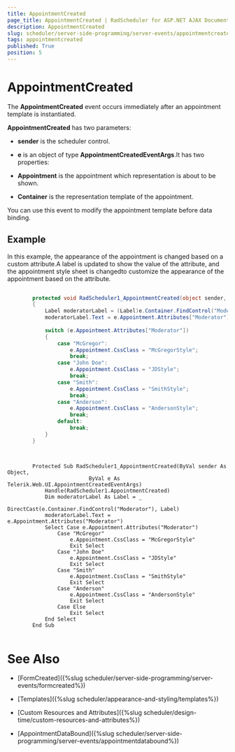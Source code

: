 ```yaml
---
title: AppointmentCreated
page_title: AppointmentCreated | RadScheduler for ASP.NET AJAX Documentation
description: AppointmentCreated
slug: scheduler/server-side-programming/server-events/appointmentcreated
tags: appointmentcreated
published: True
position: 5
---
```


# AppointmentCreated



The **AppointmentCreated** event occurs immediately after an appointment template is instantiated.

**AppointmentCreated** has two parameters:

* **sender** is the scheduler control.

* **e** is an object of type **AppointmentCreatedEventArgs**.It has two properties:

* **Appointment** is the appointment which representation is about to be shown.

* **Container** is the representation template of the appointment.

You can use this event to modify the appointment template before data binding.

## Example

In this example, the appearance of the appointment is changed based on a custom attribute.A label is updated to show the value of the attribute, and the appointment style sheet is changedto customize the appearance of the appointment based on the attribute.





````C#
	
	    protected void RadScheduler1_AppointmentCreated(object sender, Telerik.Web.UI.AppointmentCreatedEventArgs e)
	    {
	        Label moderatorLabel = (Label)e.Container.FindControl("Moderator");
	        moderatorLabel.Text = e.Appointment.Attributes["Moderator"];
	
	        switch (e.Appointment.Attributes["Moderator"])
	        {
	            case "McGregor":
	                e.Appointment.CssClass = "McGregorStyle";
	                break;
	            case "John Doe":
	                e.Appointment.CssClass = "JDStyle";
	                break;
	            case "Smith":
	                e.Appointment.CssClass = "SmithStyle";
	                break;
	            case "Anderson":
	                e.Appointment.CssClass = "AndersonStyle";
	                break;
	            default:
	                break;
	        }
	    } 
	
````
````VB.NET
	     
	    Protected Sub RadScheduler1_AppointmentCreated(ByVal sender As Object,
	                      ByVal e As Telerik.Web.UI.AppointmentCreatedEventArgs)
	        Handle(RadScheduler1.AppointmentCreated)
	        Dim moderatorLabel As Label = _
	                         DirectCast(e.Container.FindControl("Moderator"), Label)
	        moderatorLabel.Text = e.Appointment.Attributes("Moderator")
	        Select Case e.Appointment.Attributes("Moderator")
	            Case "McGregor"
	                e.Appointment.CssClass = "McGregorStyle"
	                Exit Select
	            Case "John Doe"
	                e.Appointment.CssClass = "JDStyle"
	                Exit Select
	            Case "Smith"
	                e.Appointment.CssClass = "SmithStyle"
	                Exit Select
	            Case "Anderson"
	                e.Appointment.CssClass = "AndersonStyle"
	                Exit Select
	            Case Else
	                Exit Select
	        End Select
	    End Sub
	
````


# See Also

 * [FormCreated]({%slug scheduler/server-side-programming/server-events/formcreated%})

 * [Templates]({%slug scheduler/appearance-and-styling/templates%})

 * [Custom Resources and Attributes]({%slug scheduler/design-time/custom-resources-and-attributes%})

 * [AppointmentDataBound]({%slug scheduler/server-side-programming/server-events/appointmentdatabound%})
